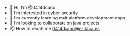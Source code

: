- 👋 Hi, I’m @0414dcano
- 👀 I’m interested in cyber-security
- 🌱 I’m currently learning multiplatform development apps
- 💞️ I’m looking to collaborate on java projects
- 📫 How to reach me 0414dcano@e-itaca.es
